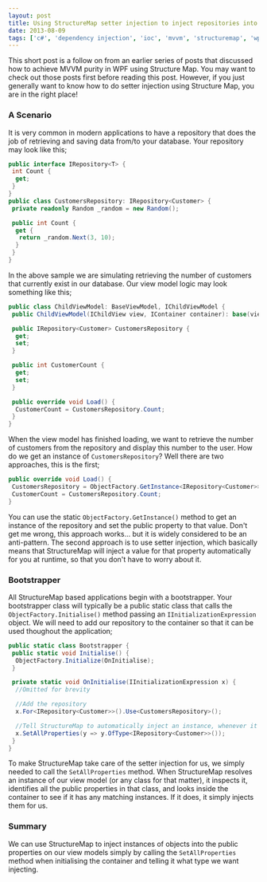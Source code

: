 ```yaml
---
layout: post
title: Using StructureMap setter injection to inject repositories into your View Model
date: 2013-08-09
tags: ['c#', 'dependency injection', 'ioc', 'mvvm', 'structuremap', 'wpf', 'WPF MVVM']
---
```


This short post is a follow on from an earlier series of posts that discussed how to achieve MVVM purity in WPF using Structure Map. You may want to check out those posts first before reading this post. However, if you just generally want to know how to do setter injection using Structure Map, you are in the right place!

### A Scenario

It is very common in modern applications to have a repository that does the job of retrieving and saving data from/to your database. Your repository may look like this;

```csharp
public interface IRepository<T> {
 int Count {
  get;
 }
}
public class CustomersRepository: IRepository<Customer> {
 private readonly Random _random = new Random();

 public int Count {
  get {
   return _random.Next(3, 10);
  }
 }
}
```

In the above sample we are simulating retrieving the number of customers that currently exist in our database. Our view model logic may look something like this;

```csharp
public class ChildViewModel: BaseViewModel, IChildViewModel {
 public ChildViewModel(IChildView view, IContainer container): base(view, container) {}

 public IRepository<Customer> CustomersRepository {
  get;
  set;
 }

 public int CustomerCount {
  get;
  set;
 }

 public override void Load() {
  CustomerCount = CustomersRepository.Count;
 }
}
```

When the view model has finished loading, we want to retrieve the number of customers from the repository and display this number to the user. How do we get an instance of `CustomersRepository`? Well there are two approaches, this is the first;

```csharp
public override void Load() {
 CustomersRepository = ObjectFactory.GetInstance<IRepository<Customer>>();
 CustomerCount = CustomersRepository.Count;
}
```

You can use the static `ObjectFactory.GetInstance()` method to get an instance of the repository and set the public property to that value. Don't get me wrong, this approach works... but it is widely considered to be an anti-pattern. The second approach is to use setter injection, which basically means that StructureMap will inject a value for that property automatically for you at runtime, so that you don't have to worry about it.

### Bootstrapper

All StructureMap based applications begin with a bootstrapper. Your bootstrapper class will typically be a public static class that calls the `ObjectFactory.Initialise()` method passing an `IInitializationExpression` object. We will need to add our repository to the container so that it can be used thoughout the application;

```csharp
public static class Bootstrapper {
 public static void Initialise() {
  ObjectFactory.Initialize(OnInitialise);
 }

 private static void OnInitialise(IInitializationExpression x) {
  //Omitted for brevity

  //Add the repository
  x.For<IRepository<Customer>>().Use<CustomersRepository>();

  //Tell StructureMap to automatically inject an instance, whenever it comes across a public property of type IRepository<Customer>
  x.SetAllProperties(y => y.OfType<IRepository<Customer>>());
 }
}
```

To make StructureMap take care of the setter injection for us, we simply needed to call the `SetAllProperties` method. When StructureMap resolves an instance of our view model (or any class for that matter), it inspects it, identifies all the public properties in that class, and looks inside the container to see if it has any matching instances. If it does, it simply injects them for us.

### Summary

We can use StructureMap to inject instances of objects into the public properties on our view models simply by calling the `SetAllProperties` method when initialising the container and telling it what type we want injecting.
